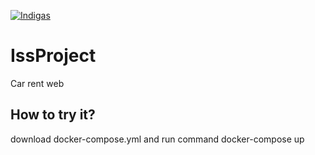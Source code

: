 [![Indigas](https://circleci.com/gh/Indigas/IssProject.svg?style=svg)](<LINK>)

# IssProject

Car rent web

How to try it?
-
download docker-compose.yml and run command docker-compose up

